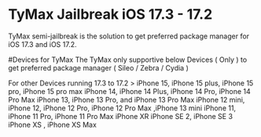 # TyMax Jailbreak iOS 17.3 - 17.2


TyMax semi-jailbreak is the solution to get preferred package manager for iOS 17.3 and iOS 17.2.

#Devices for TyMax 
The TyMax only supportive below Devices ( Only )  to get preferred package manager ( Sileo / Zebra / Cydia )

For other Devices running 17.3 to 17.2 > 
iPhone 15, iPhone 15 plus, iPhone 15 pro, iPhone 15 pro max
iPhone 14, iPhone 14 Plus, iPhone 14 Pro, iPhone 14 Pro Max
iPhone 13, iPhone 13 Pro, and iPhone 13 Pro Max 
iPhone 12 mini, iPhone 12, iPhone 12 Pro, iPhone 12 Pro Max ,iPhone 13 mini
iPhone 11, iPhone 11 Pro, iPhone 11 Pro Max 
iPhone XR iPhone SE 2, iPhone SE 3 
iPhone XS , iPhone XS Max
